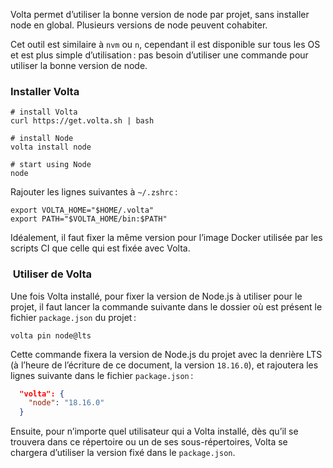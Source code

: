 Volta permet d’utiliser la bonne version de node par projet, sans installer node en global. Plusieurs versions de node peuvent cohabiter.

Cet outil est similaire à `nvm` ou `n`, cependant il est disponible sur tous les OS et est plus simple d’utilisation : pas besoin d’utiliser une commande pour utiliser la bonne version de node.

### Installer Volta

```shell
# install Volta
curl https://get.volta.sh | bash

# install Node
volta install node

# start using Node
node
```

Rajouter les lignes suivantes à `~/.zshrc` :

```shell
export VOLTA_HOME="$HOME/.volta"
export PATH="$VOLTA_HOME/bin:$PATH"
```

Idéalement, il faut fixer la même version pour l’image Docker utilisée par les scripts CI que celle qui est fixée avec Volta.

###  Utiliser de Volta

Une fois Volta installé, pour fixer la version de Node.js à utiliser pour le projet, il faut lancer la commande suivante dans le dossier où est présent le fichier `package.json` du projet :

```shell
volta pin node@lts
```

Cette commande fixera la version de Node.js du projet avec la denrière LTS (à l’heure de l’écriture de ce document, la version `18.16.0`), et rajoutera les lignes suivante dans le fichier `package.json` :

```json
  "volta": {
    "node": "18.16.0"
  }
```

Ensuite, pour n’importe quel utilisateur qui a Volta installé, dès qu’il se trouvera dans ce répertoire ou un de ses sous-répertoires, Volta se chargera d’utiliser la version fixé dans le `package.json`.
